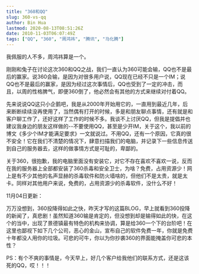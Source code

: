 ```yaml
---
title: "360和QQ"
slug: 360-vs-qq
author: Bin Hua
lastmod: 2020-08-13T08:51:26Z
date: 2010-11-03T06:07:49Z
tags: ["QQ", "360", "周鸿祎", "腾讯", "马化腾"]
---
```


我佩服的人不多，周鸿祎算是一个。

刚刚和兔子在讨论这次360和QQ之战，我们一直认为360可能会输，QQ也不是最后的赢家。说360会输，是因为对很多用户说，QQ现在已经不只是一个IM；说QQ也不是最后的赢家，是因为经过这次事情后，QQ也受到了一定的冲击，而且，以周的性格脾气，即便360倒了，他必然会有其他的方式来继续对付着QQ。

先来说说QQ这只小企鹅吧，我是从2000年开始用它的，一直用到最近几年，后来断断续续没再使用了，当然偶有打开的时候，多是和朋友聊点事情，还有就是和客户聊工作了，还好这样了工作的时候不多。我谈不上讨厌QQ，但我是提倡并也建议我身边的朋友这样做的--不要使用QQ，甚至是少开IM，关于这个，我以前的博文《多少个IM才能满足要求》一文就说过。不用QQ，还有一个原因，它真的很不安全！它在我们不清楚的情况下，肆意扫描我们的电脑，并记录下一些信息传送到自己的服务器去，这样的做事情方式是可耻的，卑鄙的。

关于360，很抱歉，我的电脑里面没有安装它，对它不存在喜欢不喜欢一说，反而在我的服务器上全部都安装了360杀毒和安全卫士，为啥？免费，占用资源少！网上是有不少其他的名声显赫的杀毒软件和防火墙啥的，但他们不是太贵，就是太卡。同样对其他用户来说，免费的，占用资源少的杀毒软件，没什么不好！

11月04日更新：

万万没想到，360投降得如此之快，昨天才写的这篇BLOG，早上就看到360投降的新闻了，真悲剧！虽然知道360输是肯定的，但没想到却是输得如此的快，在这个的当中，出现了景德镇最有特色的机构来协调，算是给360一个下的台阶吧！在这里也鄙视下如下几个公司，恶心的金山，宣布自己的软件免费一年，你就是免费十年都没人用你的垃圾。可悲的可牛，你以为你抄袭360的界面能掩盖你可悲的本性？

PS：有个不爽的事情是，今天早上，好几个客户给我他们的联系方式，还是这该死的QQ，哎！！！
